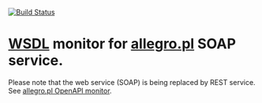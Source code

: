 [![Build Status](https://travis-ci.org/mattesilver/silverexchange.svg?branch=master)](https://travis-ci.org/mattesilver/allegro-soap)

[WSDL](https://webapi.allegro.pl/service.php?wsdl) monitor for [allegro.pl](https://developer.allegro.pl) SOAP service.
===

Please note that the web service (SOAP) is being replaced by REST service.
See [allegro.pl OpenAPI monitor](https://github.com/mattesilver/allegro-swagger/).
